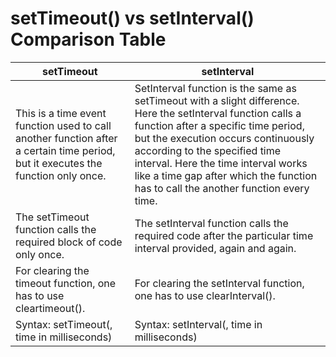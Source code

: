 # setTimeout() vs setInterval() Comparison Table

|setTimeout | setInterval|
|-----------|------------|
|This is a time event function used to call another function after a certain time period, but it executes the function only once.	|SetInterval function is the same as setTimeout with a slight difference. Here the setInterval function calls a function after a specific time period, but the execution occurs continuously according to the specified time interval. Here the time interval works like a time gap after which the function has to call the another function every time.|
|The setTimeout function calls the required block of code only once.	|The setInterval function calls the required code after the particular time interval provided, again and again.|
|For clearing the timeout function, one has to use cleartimeout().	|For clearing the setInterval function, one has to use clearInterval().|
|Syntax: setTimeout(<function name>, time in milliseconds) | Syntax: setInterval(<function name>, time in milliseconds)|
